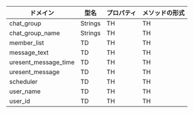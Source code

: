 



|ドメイン|型名|プロパティ|メソッドの形式|
| ---- | ---- | ---- | ---- |
|chat_group|  Strings  |  TH  |  TH  |
|chat_group_name|  Strings  |  TH  |  TH  |
|member_list|  TD  |  TH  |  TH  |
|message_text|  TD  |  TH  |  TH  |
|uresent_message_time|  TD  |  TH  |  TH  |
|uresent_message|  TD  |  TH  |  TH  |
|scheduler|  TD  |  TH  |  TH  |
|user_name|  TD  |  TH  |  TH  |
|user_id|  TD  |  TH  |  TH  |



